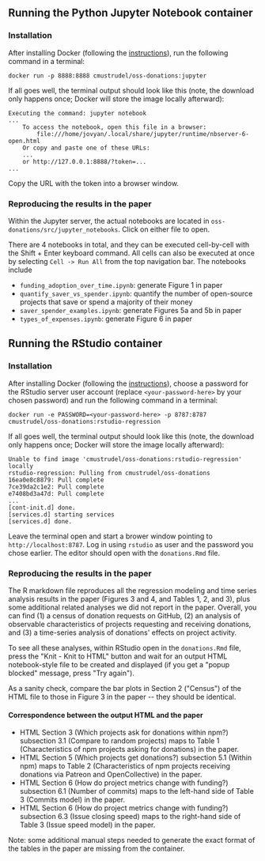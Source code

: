 
## Running the Python Jupyter Notebook container

### Installation

After installing Docker (following the [instructions](https://docs.docker.com/v17.12/install/)), run the following command in a terminal:

```docker run -p 8888:8888 cmustrudel/oss-donations:jupyter```

If all goes well, the terminal output should look like this (note, the download only happens once; Docker will store the image locally afterward):

```
Executing the command: jupyter notebook
...
    To access the notebook, open this file in a browser:
        file:///home/jovyan/.local/share/jupyter/runtime/nbserver-6-open.html
    Or copy and paste one of these URLs:
    ...
    or http://127.0.0.1:8888/?token=...
...
```

Copy the URL with the token into a browser window.

### Reproducing the results in the paper

Within the Jupyter server, the actual notebooks are located in `oss-donations/src/jupyter_notebooks`. Click on either file to open.

There are 4 notebooks in total, and they can be executed cell-by-cell with the Shift + Enter keyboard command. All cells can also be executed at once by selecting `Cell -> Run All` from the top navigation bar. The notebooks include

- `funding_adoption_over_time.ipynb`: generate Figure 1 in paper
- `quantify_saver_vs_spender.ipynb`: quantify the number of open-source projects that save or spend a majority of their money
- `saver_spender_examples.ipynb`: generate Figures 5a and 5b in paper
- `types_of_expenses.ipynb`: generate Figure 6 in paper


## Running the RStudio container

### Installation

After installing Docker (following the [instructions](https://docs.docker.com/v17.12/install/)), choose a password for the RStudio server user account (replace `<your-password-here>` by your chosen password) and run the following command in a terminal:

```docker run -e PASSWORD=<your-password-here> -p 8787:8787 cmustrudel/oss-donations:rstudio-regression```

If all goes well, the terminal output should look like this (note, the download only happens once; Docker will store the image locally afterward):

```
Unable to find image 'cmustrudel/oss-donations:rstudio-regression' locally
rstudio-regression: Pulling from cmustrudel/oss-donations
16ea0e8c8879: Pull complete 
7ce39da2c1e2: Pull complete 
e7408bd3a47d: Pull complete 
...
[cont-init.d] done.
[services.d] starting services
[services.d] done.
```

Leave the terminal open and start a brower window pointing to `http://localhost:8787`. Log in using `rstudio` as user and the password you chose earlier. The editor should open with the `donations.Rmd` file.


### Reproducing the results in the paper

The R markdown file reproduces all the regression modeling and time series analysis results in the paper (Figures 3 and 4, and Tables 1, 2, and 3), plus some additional related analyses we did not report in the paper. Overall, you can find (1) a census of donation requests on GitHub, (2) an analysis of observable characteristics of projects requesting and receiving donations, and (3) a time-series analysis of donations' effects on project activity.

To see all these analyses, within RStudio open in the `donations.Rmd` file, press the "Knit - Knit to HTML" button and wait for an output HTML notebook-style file to be created and displayed (if you get a "popup blocked" message, press "Try again").

As a sanity check, compare the bar plots in Section 2 ("Census") of the HTML file to those in Figure 3 in the paper -- they should be identical.

#### Correspondence between the output HTML and the paper

- HTML Section 3 (Which projects ask for donations within npm?) subsection 3.1 (Compare to random projects) maps to Table 1 (Characteristics of npm projects asking for donations) in the paper.
- HTML Section 5 (Which projects get donations?) subsection 5.1 (Within npm) maps to Table 2 (Characteristics of npm projects receiving donations via Patreon and OpenCollective) in the paper.
- HTML Section 6 (How do project metrics change with funding?) subsection 6.1 (Number of commits) maps to the left-hand side of Table 3 (Commits model) in the paper.
- HTML Section 6 (How do project metrics change with funding?) subsection 6.3 (Issue closing speed) maps to the right-hand side of Table 3 (Issue speed model) in the paper.

Note: some additional manual steps needed to generate the exact format of the tables in the paper are missing from the container.
